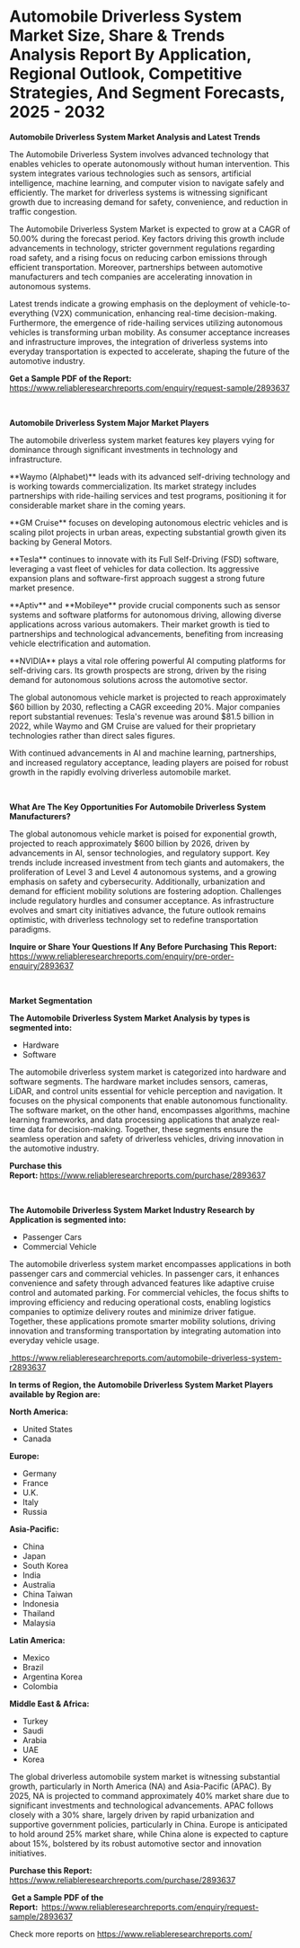 <p><h1>Automobile Driverless System Market Size, Share & Trends Analysis Report By Application, Regional Outlook, Competitive Strategies, And Segment Forecasts, 2025 - 2032</h1></p><p><strong>Automobile Driverless System Market Analysis and Latest Trends</strong></p>
<p><p>The Automobile Driverless System involves advanced technology that enables vehicles to operate autonomously without human intervention. This system integrates various technologies such as sensors, artificial intelligence, machine learning, and computer vision to navigate safely and efficiently. The market for driverless systems is witnessing significant growth due to increasing demand for safety, convenience, and reduction in traffic congestion. </p><p>The Automobile Driverless System Market is expected to grow at a CAGR of 50.00% during the forecast period. Key factors driving this growth include advancements in technology, stricter government regulations regarding road safety, and a rising focus on reducing carbon emissions through efficient transportation. Moreover, partnerships between automotive manufacturers and tech companies are accelerating innovation in autonomous systems.</p><p>Latest trends indicate a growing emphasis on the deployment of vehicle-to-everything (V2X) communication, enhancing real-time decision-making. Furthermore, the emergence of ride-hailing services utilizing autonomous vehicles is transforming urban mobility. As consumer acceptance increases and infrastructure improves, the integration of driverless systems into everyday transportation is expected to accelerate, shaping the future of the automotive industry.</p></p>
<p><strong>Get a Sample PDF of the Report:&nbsp;</strong> <a href="https://www.reliableresearchreports.com/enquiry/request-sample/2893637?utm_campaign=3250&utm_medium=2&utm_source=Github&utm_content=ia&utm_term=15032025&utm_id=automobile-driverless-system">https://www.reliableresearchreports.com/enquiry/request-sample/2893637</a></p>
<p>&nbsp;</p>
<p><strong>Automobile Driverless System Major Market Players</strong></p>
<p><p>The automobile driverless system market features key players vying for dominance through significant investments in technology and infrastructure. </p><p>**Waymo (Alphabet)** leads with its advanced self-driving technology and is working towards commercialization. Its market strategy includes partnerships with ride-hailing services and test programs, positioning it for considerable market share in the coming years.</p><p>**GM Cruise** focuses on developing autonomous electric vehicles and is scaling pilot projects in urban areas, expecting substantial growth given its backing by General Motors. </p><p>**Tesla** continues to innovate with its Full Self-Driving (FSD) software, leveraging a vast fleet of vehicles for data collection. Its aggressive expansion plans and software-first approach suggest a strong future market presence.</p><p>**Aptiv** and **Mobileye** provide crucial components such as sensor systems and software platforms for autonomous driving, allowing diverse applications across various automakers. Their market growth is tied to partnerships and technological advancements, benefiting from increasing vehicle electrification and automation.</p><p>**NVIDIA** plays a vital role offering powerful AI computing platforms for self-driving cars. Its growth prospects are strong, driven by the rising demand for autonomous solutions across the automotive sector.</p><p>The global autonomous vehicle market is projected to reach approximately $60 billion by 2030, reflecting a CAGR exceeding 20%. Major companies report substantial revenues: Tesla's revenue was around $81.5 billion in 2022, while Waymo and GM Cruise are valued for their proprietary technologies rather than direct sales figures. </p><p>With continued advancements in AI and machine learning, partnerships, and increased regulatory acceptance, leading players are poised for robust growth in the rapidly evolving driverless automobile market.</p></p>
<p>&nbsp;</p>
<p><strong>What Are The Key Opportunities For Automobile Driverless System Manufacturers?</strong></p>
<p><p>The global autonomous vehicle market is poised for exponential growth, projected to reach approximately $600 billion by 2026, driven by advancements in AI, sensor technologies, and regulatory support. Key trends include increased investment from tech giants and automakers, the proliferation of Level 3 and Level 4 autonomous systems, and a growing emphasis on safety and cybersecurity. Additionally, urbanization and demand for efficient mobility solutions are fostering adoption. Challenges include regulatory hurdles and consumer acceptance. As infrastructure evolves and smart city initiatives advance, the future outlook remains optimistic, with driverless technology set to redefine transportation paradigms.</p></p>
<p><strong>Inquire or Share Your Questions If Any Before Purchasing This Report:</strong> <a href="https://www.reliableresearchreports.com/enquiry/pre-order-enquiry/2893637?utm_campaign=3250&utm_medium=2&utm_source=Github&utm_content=ia&utm_term=15032025&utm_id=automobile-driverless-system">https://www.reliableresearchreports.com/enquiry/pre-order-enquiry/2893637</a></p>
<p>&nbsp;</p>
<p><strong>Market Segmentation</strong></p>
<p><strong>The Automobile Driverless System Market Analysis by types is segmented into:</strong></p>
<p><ul><li>Hardware</li><li>Software</li></ul></p>
<p><p>The automobile driverless system market is categorized into hardware and software segments. The hardware market includes sensors, cameras, LiDAR, and control units essential for vehicle perception and navigation. It focuses on the physical components that enable autonomous functionality. The software market, on the other hand, encompasses algorithms, machine learning frameworks, and data processing applications that analyze real-time data for decision-making. Together, these segments ensure the seamless operation and safety of driverless vehicles, driving innovation in the automotive industry.</p></p>
<p><strong>Purchase this Report:&nbsp;</strong><a href="https://www.reliableresearchreports.com/purchase/2893637?utm_campaign=3250&utm_medium=2&utm_source=Github&utm_content=ia&utm_term=15032025&utm_id=automobile-driverless-system">https://www.reliableresearchreports.com/purchase/2893637</a></p>
<p>&nbsp;</p>
<p><strong>The Automobile Driverless System Market Industry Research by Application is segmented into:</strong></p>
<p><ul><li>Passenger Cars</li><li>Commercial Vehicle</li></ul></p>
<p><p>The automobile driverless system market encompasses applications in both passenger cars and commercial vehicles. In passenger cars, it enhances convenience and safety through advanced features like adaptive cruise control and automated parking. For commercial vehicles, the focus shifts to improving efficiency and reducing operational costs, enabling logistics companies to optimize delivery routes and minimize driver fatigue. Together, these applications promote smarter mobility solutions, driving innovation and transforming transportation by integrating automation into everyday vehicle usage.</p></p>
<p><a href="https://www.reliableresearchreports.com/automobile-driverless-system-r2893637?utm_campaign=3250&utm_medium=2&utm_source=Github&utm_content=ia&utm_term=15032025&utm_id=automobile-driverless-system">&nbsp;https://www.reliableresearchreports.com/automobile-driverless-system-r2893637</a></p>
<p><strong>In terms of Region, the Automobile Driverless System Market Players available by Region are:</strong></p>
<p>
    <p> <strong> North America: </strong>
        <ul>
            <li>United States</li>
            <li>Canada</li>
        </ul>
        </p> 
    <p> <strong> Europe: </strong>
        <ul>
            <li>Germany</li>
            <li>France</li>
            <li>U.K.</li>
            <li>Italy</li>
            <li>Russia</li>
        </ul>
        </p> 
    <p> <strong> Asia-Pacific: </strong>
        <ul>
            <li>China</li>
            <li>Japan</li>
            <li>South Korea</li>
            <li>India</li>
            <li>Australia</li>
            <li>China Taiwan</li>
            <li>Indonesia</li>
            <li>Thailand</li>
            <li>Malaysia</li>
        </ul>
        </p> 
    <p> <strong> Latin America: </strong>
        <ul>
            <li>Mexico</li>
            <li>Brazil</li>
            <li>Argentina Korea</li>
            <li>Colombia</li>
        </ul>
        </p> 
    <p> <strong> Middle East & Africa: </strong>
        <ul>
            <li>Turkey</li>
            <li>Saudi</li>
            <li>Arabia</li>
            <li>UAE</li>
            <li>Korea</li>
        </ul>
    </p>
    </p>
<p><p>The global driverless automobile system market is witnessing substantial growth, particularly in North America (NA) and Asia-Pacific (APAC). By 2025, NA is projected to command approximately 40% market share due to significant investments and technological advancements. APAC follows closely with a 30% share, largely driven by rapid urbanization and supportive government policies, particularly in China. Europe is anticipated to hold around 25% market share, while China alone is expected to capture about 15%, bolstered by its robust automotive sector and innovation initiatives.</p></p>
<p><strong>Purchase this Report: </strong><a href="https://www.reliableresearchreports.com/purchase/2893637?utm_campaign=3250&utm_medium=2&utm_source=Github&utm_content=ia&utm_term=15032025&utm_id=automobile-driverless-system">https://www.reliableresearchreports.com/purchase/2893637</a></p>
<p>&nbsp;<strong>Get a Sample PDF of the Report:&nbsp;&nbsp;</strong><a href="https://www.reliableresearchreports.com/enquiry/request-sample/2893637?utm_campaign=3250&utm_medium=2&utm_source=Github&utm_content=ia&utm_term=15032025&utm_id=automobile-driverless-system">https://www.reliableresearchreports.com/enquiry/request-sample/2893637</a></p>
<p><strong></strong></p>
<p>Check more reports on <a href="https://www.reliableresearchreports.com/?utm_campaign=3250&utm_medium=2&utm_source=Github&utm_content=ia&utm_term=15032025&utm_id=automobile-driverless-system">https://www.reliableresearchreports.com/</a></p>